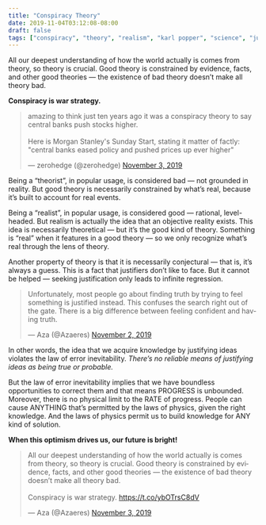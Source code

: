 ```yaml
---
title: "Conspiracy Theory"
date: 2019-11-04T03:12:08-08:00
draft: false
tags: ["conspiracy", "theory", "realism", "karl popper", "science", "justificationism", "people", "optimism", "progress", "knowledge", "epistemology", "philosophy"]
---
```


All our deepest understanding of how the world actually is comes from theory, so theory is crucial. Good theory is constrained by evidence, facts, and other good theories — the existence of bad theory doesn’t make all theory bad.

**Conspiracy is war strategy.**

<blockquote class="twitter-tweet" data-lang="en"><p lang="en" dir="ltr">amazing to think just ten years ago it was a conspiracy theory to say central banks push stocks higher.<br><br>Here is Morgan Stanley&#39;s Sunday Start, stating it matter of factly: &quot;central banks eased policy and pushed prices up ever higher&quot;</p>&mdash; zerohedge (@zerohedge) <a href="https://twitter.com/zerohedge/status/1191080490746425344?ref_src=twsrc%5Etfw">November 3, 2019</a></blockquote>
<script async src="https://platform.twitter.com/widgets.js" charset="utf-8"></script>

Being a “theorist”, in popular usage, is considered bad — not grounded in reality. But good theory is necessarily constrained by what’s real, because it’s built to account for real events. 

Being a “realist”, in popular usage, is considered good — rational, level-headed. But realism is actually the idea that an objective reality exists. This idea is necessarily theoretical — but it’s the good kind of theory. Something is “real” when it features in a good theory — so we only recognize what’s real through the lens of theory.

Another property of theory is that it is necessarily conjectural — that is, it’s always a guess. This is a fact that justifiers don’t like to face. But it cannot be helped — seeking justification only leads to infinite regression.

<blockquote class="twitter-tweet" data-lang="en"><p lang="en" dir="ltr">Unfortunately, most people go about finding truth by trying to feel something is justified instead. This confuses the search right out of the gate. There is a big difference between feeling confident and having truth.</p>&mdash; Aza (@Azaeres) <a href="https://twitter.com/Azaeres/status/1190742016545587200?ref_src=twsrc%5Etfw">November 2, 2019</a></blockquote>
<script async src="https://platform.twitter.com/widgets.js" charset="utf-8"></script>

In other words, the idea that we acquire knowledge by justifying ideas violates the law of error inevitability. *There’s no reliable means of justifying ideas as being true or probable.*

But the law of error inevitability implies that we have boundless opportunities to correct them and that means PROGRESS is unbounded. Moreover, there is no physical limit to the RATE of progress. People can cause ANYTHING that’s permitted by the laws of physics, given the right knowledge. And the laws of physics permit us to build knowledge for ANY kind of solution. 

**When this optimism drives us, our future is bright!**

<blockquote class="twitter-tweet" data-lang="en"><p lang="en" dir="ltr">All our deepest understanding of how the world actually is comes from theory, so theory is crucial. Good theory is constrained by evidence, facts, and other good theories — the existence of bad theory doesn’t make all theory bad.<br><br>Conspiracy is war strategy. <a href="https://t.co/ybOTrsC8dV">https://t.co/ybOTrsC8dV</a></p>&mdash; Aza (@Azaeres) <a href="https://twitter.com/Azaeres/status/1191085478449049600?ref_src=twsrc%5Etfw">November 3, 2019</a></blockquote>
<script async src="https://platform.twitter.com/widgets.js" charset="utf-8"></script>
